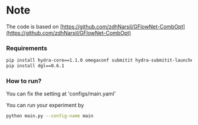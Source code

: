 # Note

The code is based on [https://github.com/zdhNarsil/GFlowNet-CombOpt](https://github.com/zdhNarsil/GFlowNet-CombOpt)

### Requirements

```bash
pip install hydra-core==1.1.0 omegaconf submitit hydra-submitit-launcher
pip install dgl==0.6.1
```

### How to run?

You can fix the setting at 'configs/main.yaml'

You can run your experiment by 

```bash
python main.py --config-name main
```
